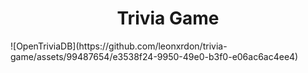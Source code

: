 <h1 align="center"> Trivia Game</h1>
![OpenTriviaDB](https://github.com/leonxrdon/trivia-game/assets/99487654/e3538f24-9950-49e0-b3f0-e06ac6ac4ee4)

